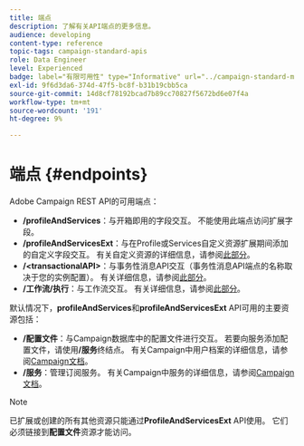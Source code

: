 ```yaml
---
title: 端点
description: 了解有关API端点的更多信息。
audience: developing
content-type: reference
topic-tags: campaign-standard-apis
role: Data Engineer
level: Experienced
badge: label="有限可用性" type="Informative" url="../campaign-standard-migration-home.md" tooltip="仅限于Campaign Standard已迁移的用户"
exl-id: 9f6d3da6-374d-47f5-bc8f-b31b19cbb5ca
source-git-commit: 14d8cf78192bcad7b89cc70827f5672bd6e07f4a
workflow-type: tm+mt
source-wordcount: '191'
ht-degree: 9%

---
```


# 端点 {#endpoints}

Adobe Campaign REST API的可用端点：

* **/profileAndServices**：与开箱即用的字段交互。 不能使用此端点访问扩展字段。
* **/profileAndServicesExt**：与在Profile或Services自定义资源扩展期间添加的自定义字段交互。 有关自定义资源的详细信息，请参阅[此部分](custom-resources.md)。
* **/&lt;transactionalAPI>**：与事务性消息API交互（事务性消息API端点的名称取决于您的实例配置）。 有关详细信息，请参阅[此部分](managing-transactional-messages.md)。
* **/工作流/执行**：与工作流交互。 有关详细信息，请参阅[此部分](controlling-a-workflow.md)。

默认情况下，**profileAndServices**&#x200B;和&#x200B;**profileAndServicesExt** API可用的主要资源包括：

* **/配置文件**：与Campaign数据库中的配置文件进行交互。 若要向服务添加配置文件，请使用&#x200B;**/服务**&#x200B;终结点。 有关Campaign中用户档案的详细信息，请参阅[Campaign文档](https://helpx.adobe.com/cn/campaign/standard/audiences/using/about-profiles.html)。
* **/服务**：管理订阅服务。 有关Campaign中服务的详细信息，请参阅[Campaign文档](https://helpx.adobe.com/cn/campaign/standard/audiences/using/creating-a-service.html)。

>[!NOTE]
>
>已扩展或创建的所有其他资源只能通过&#x200B;**ProfileAndServicesExt** API使用。 它们必须链接到&#x200B;**配置文件**&#x200B;资源才能访问。
